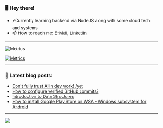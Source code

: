 ### 🖥️ Hey there!

- ⚡Currently learning backend via NodeJS along with some cloud tech and systems
- 📫 How to reach me: [E-Mail](mailto:komnenovic@pm.me), [LinkedIn](https://www.linkedin.com/in/kaumnen/)

-----------------------------------

![Metrics](https://metrics.lecoq.io/kaumnen?template=classic&rss=1&base=header%2C%20activity%2C%20community%2C%20repositories%2C%20metadata&base.indepth=false&base.hireable=false&base.skip=false&rss=false&rss.source=https%3A%2F%2Fakom.me%2Frss.xml&rss.limit=4&config.timezone=Europe%2FBudapest)

[![Metrics](https://github.com/kaumnen/kaumnen/actions/workflows/metrics.yml/badge.svg)](https://github.com/kaumnen/kaumnen/actions/workflows/metrics.yml)

-----------------------------------
### 📝 Latest blog posts:
- [Don't fully trust AI in dev work! /yet](https://akom.me/dont-fully-trust-ai-in-dev-work-yet)
- [How to configure verified GitHub commits?](https://akom.me/how-to-configure-verified-github-commits)
- [Introduction to Data Structures](https://akom.me/introduction-to-data-structures)
- [How to install Google Play Store on WSA - Windows subsystem for Android](https://akom.me/how-to-install-google-play-store-on-wsa-windows-subsystem-android)
-----------------------------------

![](https://komarev.com/ghpvc/?username=kaumnen)
